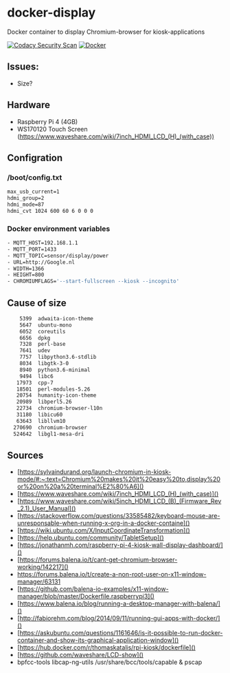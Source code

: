 # docker-display
Docker container to display Chromium-browser for kiosk-applications

[![Codacy Security Scan](https://github.com/Kipjr/docker-display/actions/workflows/codacy-analysis.yml/badge.svg)](https://github.com/Kipjr/docker-display/actions/workflows/codacy-analysis.yml)
[![Docker](https://github.com/Kipjr/docker-display/actions/workflows/docker-publish.yml/badge.svg)](https://github.com/Kipjr/docker-display/actions/workflows/docker-publish.yml)


## Issues:

- Size? 

## Hardware
- Raspberry Pi 4 (4GB)
- WS170120 Touch Screen (https://www.waveshare.com/wiki/7inch_HDMI_LCD_(H)_(with_case))

## Configration

### /boot/config.txt

```txt
max_usb_current=1
hdmi_group=2
hdmi_mode=87
hdmi_cvt 1024 600 60 6 0 0 0
```

### Docker environment variables

```Dockerfile
- MQTT_HOST=192.168.1.1
- MQTT_PORT=1433
- MQTT_TOPIC=sensor/display/power
- URL=http://Google.nl
- WIDTH=1366
- HEIGHT=800
- CHROMIUMFLAGS='--start-fullscreen --kiosk --incognito'
```

## Cause of size

```txt
    5399  adwaita-icon-theme
    5647  ubuntu-mono
    6052  coreutils
    6656  dpkg
    7328  perl-base
    7641  udev
    7757  libpython3.6-stdlib
    8034  libgtk-3-0
    8940  python3.6-minimal
    9494  libc6
   17973  cpp-7
   18501  perl-modules-5.26
   20754  humanity-icon-theme
   20989  libperl5.26
   22734  chromium-browser-l10n
   31180  libicu60
   63643  libllvm10
  270690  chromium-browser
  524642  libgl1-mesa-dri
```

## Sources


- [https://sylvaindurand.org/launch-chromium-in-kiosk-mode/#:~:text=Chromium%20makes%20it%20easy%20to,display%20or%20on%20a%20terminal%E2%80%A6]()
- [https://www.waveshare.com/wiki/7inch_HDMI_LCD_(H)_(with_case)]()
- [https://www.waveshare.com/wiki/5inch_HDMI_LCD_(B)_(Firmware_Rev_2.1)_User_Manual]()
- [https://stackoverflow.com/questions/33585482/keyboard-mouse-are-unresponsable-when-running-x-org-in-a-docker-containe]()
- [https://wiki.ubuntu.com/X/InputCoordinateTransformation]()
- [https://help.ubuntu.com/community/TabletSetup]()
- [https://jonathanmh.com/raspberry-pi-4-kiosk-wall-display-dashboard/]()
- [https://forums.balena.io/t/cant-get-chromium-browser-working/142217]()
- [https://forums.balena.io/t/create-a-non-root-user-on-x11-window-manager/63131 ]()
- [https://github.com/balena-io-examples/x11-window-manager/blob/master/Dockerfile.raspberrypi3]()
- [https://www.balena.io/blog/running-a-desktop-manager-with-balena/]()
- [http://fabiorehm.com/blog/2014/09/11/running-gui-apps-with-docker/]()
- [https://askubuntu.com/questions/1161646/is-it-possible-to-run-docker-container-and-show-its-graphical-application-window]()
- [https://hub.docker.com/r/thomaskatalis/rpi-kiosk/dockerfile]()
- [https://github.com/waveshare/LCD-show]()
- bpfcc-tools libcap-ng-utils  /usr/share/bcc/tools/capable & pscap
  
